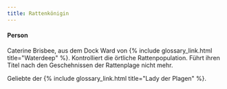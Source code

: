 ```yaml
---
title: Rattenkönigin
---
```

#### Person

Caterine Brisbee, aus dem Dock Ward von {% include glossary_link.html
title="Waterdeep" %}. Kontrolliert die örtliche Rattenpopulation. Führt ihren
Titel nach den Geschehnissen der Rattenplage nicht mehr.

Geliebte der {% include glossary_link.html title="Lady der Plagen" %}.
